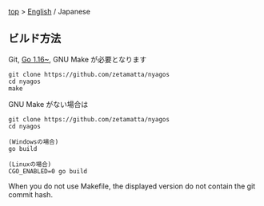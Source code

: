 [top](../readme_ja.md) &gt; [English](./09-Build_en.md) / Japanese

ビルド方法
----------

Git, [Go 1.16~](http://golang.org), GNU Make が必要となります

    git clone https://github.com/zetamatta/nyagos
    cd nyagos
    make

GNU Make がない場合は

    git clone https://github.com/zetamatta/nyagos
    cd nyagos

    (Windowsの場合)
    go build

    (Linuxの場合)
    CGO_ENABLED=0 go build

When you do not use Makefile, the displayed version do not contain the git 
commit hash.

<!-- vim:set fenc=utf8: -->
